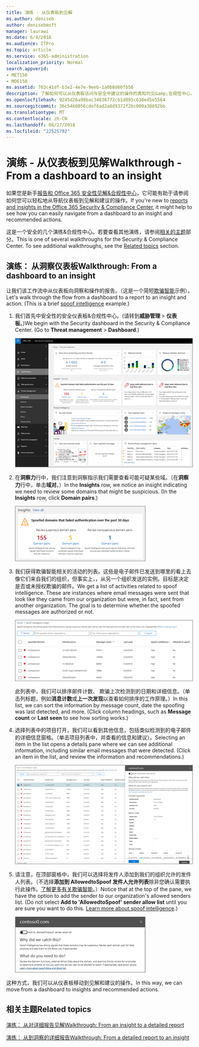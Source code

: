 ```yaml
---
title: 演练 - 从仪表板到见解
ms.author: deniseb
author: denisebmsft
manager: laurawi
ms.date: 6/4/2018
ms.audience: ITPro
ms.topic: article
ms.service: o365-administration
localization_priority: Normal
search.appverid:
- MET150
- MOE150
ms.assetid: 703c41df-b3e2-4e7e-9eeb-1a0b8d60fb56
description: 了解如何可以从仪表板访问与安全中建议的操作的真知灼见&amp;合规性中心。
ms.openlocfilehash: 9245d26a98bac34836772cb1d895c638ed5e5564
ms.sourcegitcommit: 36c5466056cdef6ad2a8d9372f2bc009a30892bb
ms.translationtype: MT
ms.contentlocale: zh-CN
ms.lasthandoff: 08/27/2018
ms.locfileid: "22525792"
---
```

# <a name="walkthrough---from-a-dashboard-to-an-insight"></a><span data-ttu-id="f3beb-103">演练 - 从仪表板到见解</span><span class="sxs-lookup"><span data-stu-id="f3beb-103">Walkthrough - From a dashboard to an insight</span></span>

<span data-ttu-id="f3beb-104">如果您是新手[报告和 Office 365 安全性见解&amp;合规性中心](reports-and-insights-in-security-and-compliance.md)，它可能有助于请参阅如何您可以轻松地从导航仪表板到见解和建议的操作。</span><span class="sxs-lookup"><span data-stu-id="f3beb-104">If you're new to [reports and insights in the Office 365 Security &amp; Compliance Center](reports-and-insights-in-security-and-compliance.md), it might help to see how you can easily navigate from a dashboard to an insight and recommended actions.</span></span> 
  
<span data-ttu-id="f3beb-p101">这是一个安全的几个演练&amp;合规性中心。若要查看其他演练，请参阅[相关的主题](#related-topics)部分。</span><span class="sxs-lookup"><span data-stu-id="f3beb-p101">This is one of several walkthroughs for the Security &amp; Compliance Center. To see additional walkthroughs, see the [Related topics](#related-topics) section.</span></span> 
  
## <a name="walkthrough-from-a-dashboard-to-an-insight"></a><span data-ttu-id="f3beb-107">演练： 从洞察仪表板</span><span class="sxs-lookup"><span data-stu-id="f3beb-107">Walkthrough: From a dashboard to an insight</span></span>

<span data-ttu-id="f3beb-p102">让我们该工作流中从仪表板向洞察和操作的报告。（这是一个简短[欺骗智能](learn-about-spoof-intelligence.md)示例）。</span><span class="sxs-lookup"><span data-stu-id="f3beb-p102">Let's walk through the flow from a dashboard to a report to an insight and action. (This is a brief [spoof intelligence](learn-about-spoof-intelligence.md) example.)</span></span> 
  
1. <span data-ttu-id="f3beb-p103">我们首先中安全性的安全仪表板&amp;合规性中心。(请转到**威胁管理** \> **仪表板**。)</span><span class="sxs-lookup"><span data-stu-id="f3beb-p103">We begin with the Security dashboard in the Security &amp; Compliance Center. (Go to **Threat management** \> **Dashboard**.)</span></span>
    
    ![安全中&amp;合规性中心中，选择威胁管理\>仪表板](media/05a38660-eb13-4960-a266-11809c453d95.png)
  
2. <span data-ttu-id="f3beb-p104">在**洞察力**行中，我们注意到洞察指示我们需要查看可能可疑某些域。（在**洞察力**行中，单击**域对**。）</span><span class="sxs-lookup"><span data-stu-id="f3beb-p104">In the **Insights** row, we notice an insight indicating we need to review some domains that might be suspicious. (In the **Insights** row, click **Domain pairs**.)</span></span>
    
    ![洞察力行提到欺骗的潜在问题](media/dd1d0cb3-3201-45d7-b41d-18a0944fe85d.png)
  
3. <span data-ttu-id="f3beb-p105">我们获得欺骗智能相关的活动的列表。这些是电子邮件已发送到哪里的看上去像它们来自我们的组织，但事实上，，从另一个组织发送的实例。目标是决定是否或未授权欺骗的邮件。</span><span class="sxs-lookup"><span data-stu-id="f3beb-p105">We get a list of activities related to spoof intelligence. These are instances where email messages were sent that look like they came from our organization but were, in fact, sent from another organization. The goal is to determine whether the spoofed messages are authorized or not.</span></span>
    
    ![欺骗智能见解](media/a2e2b4fd-0c1e-499f-8401-cf3089da82fa.png)
  
    <span data-ttu-id="f3beb-p106">此列表中，我们可以排序邮件计数、 欺骗上次检测到的日期和详细信息。（单击列标题，例如**消息计数**或**上一次发现**以查看如何排序的工作原理。）</span><span class="sxs-lookup"><span data-stu-id="f3beb-p106">In this list, we can sort the information by message count, date the spoofing was last detected, and more. (Click column headings, such as **Message count** or **Last seen** to see how sorting works.)</span></span> 
    
4. <span data-ttu-id="f3beb-p107">选择列表中的项目打开，我们可以看到其他信息，包括类似检测到的电子邮件的详细信息窗格。（单击项目列表中，并查看的信息和建议）。</span><span class="sxs-lookup"><span data-stu-id="f3beb-p107">Selecting an item in the list opens a details pane where we can see additional information, including similar email messages that were detected. (Click an item in the list, and review the information and recommendations.)</span></span>
    
    ![选择项目将打开的详细信息窗格](media/7ad1faa5-6ca2-474e-a609-eb275e0a8e59.png)
  
5. <span data-ttu-id="f3beb-p108">请注意，在顶部窗格中，我们可以选择将发件人添加到我们的组织允许的发件人列表。（不选择**添加到 AllowedtoSpoof 发件人允许列表**除非您确认需要执行此操作。[了解更多有关欺骗智能](learn-about-spoof-intelligence.md)。）</span><span class="sxs-lookup"><span data-stu-id="f3beb-p108">Notice that at the top of the pane, we have the option to add the sender to our organization's allowed senders list. (Do not select **Add to 'AllowedtoSpoof' sender allow list** until you are sure you want to do this. [Learn more about spoof intelligence](learn-about-spoof-intelligence.md).)</span></span>
    
    ![您可以授权发件人](media/caf0c20a-6047-486d-8060-5a229a3de49f.png)
  
<span data-ttu-id="f3beb-129">这种方式，我们可以从仪表板移动到见解和建议的操作。</span><span class="sxs-lookup"><span data-stu-id="f3beb-129">In this way, we can move from a dashboard to insights and recommended actions.</span></span>
  
## <a name="related-topics"></a><span data-ttu-id="f3beb-130">相关主题</span><span class="sxs-lookup"><span data-stu-id="f3beb-130">Related topics</span></span>

[<span data-ttu-id="f3beb-131">演练： 从对详细报告见解</span><span class="sxs-lookup"><span data-stu-id="f3beb-131">Walkthrough: From an insight to a detailed report</span></span>](from-an-insight-to-a-detailed-report.md)
  
[<span data-ttu-id="f3beb-132">演练： 从到洞察的详细报告</span><span class="sxs-lookup"><span data-stu-id="f3beb-132">Walkthrough: From a detailed report to an insight</span></span>](from-a-detailed-report-to-an-insight.md)
  

